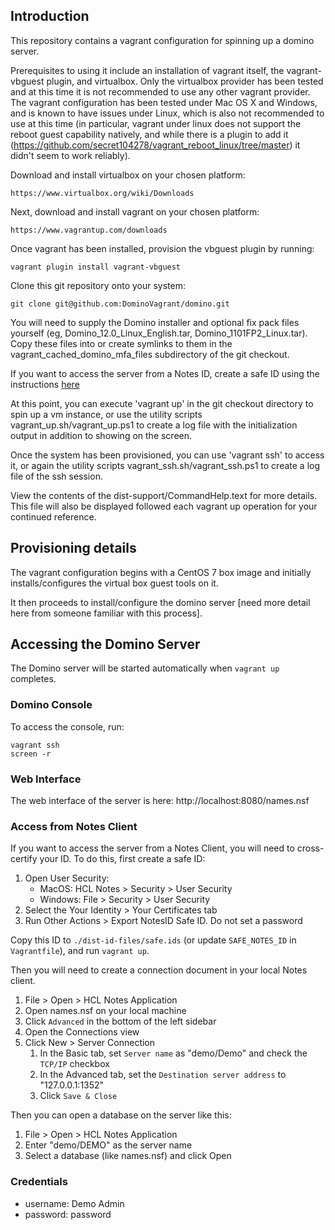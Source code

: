 ## Introduction

This repository contains a vagrant configuration for spinning up a domino
server.

Prerequisites to using it include an installation of vagrant itself, the
vagrant-vbguest plugin, and virtualbox. Only the virtualbox provider
has been tested and at this time it is not recommended to use any other
vagrant provider. The vagrant configuration has been tested under Mac OS X
and Windows, and is known to have issues under Linux, which is also not
recommended to use at this time (in particular, vagrant under linux
does not support the reboot guest capability natively, and while there
is a plugin to add it
(https://github.com/secret104278/vagrant_reboot_linux/tree/master) it
didn't seem to work reliably).

Download and install virtualbox on your chosen platform:

	https://www.virtualbox.org/wiki/Downloads


Next, download and install vagrant on your chosen platform:

	https://www.vagrantup.com/downloads


Once vagrant has been installed, provision the vbguest plugin by running:

	vagrant plugin install vagrant-vbguest


Clone this git repository onto your system:

	git clone git@github.com:DominoVagrant/domino.git


You will need to supply the Domino installer and optional fix pack files
yourself (eg, Domino_12.0_Linux_English.tar, Domino_1101FP2_Linux.tar).
Copy these files into or create symlinks to them in the
vagrant_cached_domino_mfa_files subdirectory of the git checkout.

If you want to access the server from a Notes ID, create a safe ID using 
the instructions [here](#access-from-notes-client)

At this point, you can execute 'vagrant up' in the git checkout directory
to spin up a vm instance, or use the utility scripts
vagrant_up.sh/vagrant_up.ps1 to create a log file with the initialization
output in addition to showing on the screen.

Once the system has been provisioned, you can use 'vagrant ssh' to access
it, or again the utility scripts vagrant_ssh.sh/vagrant_ssh.ps1 to create
a log file of the ssh session.

View the contents of the dist-support/CommandHelp.text for more details.
This file will also be displayed followed each vagrant up operation for
your continued reference.


## Provisioning details

The vagrant configuration begins with a CentOS 7 box image and initially
installs/configures the virtual box guest tools on it.

It then proceeds to install/configure the domino server [need more detail here
from someone familiar with this process].

## Accessing the Domino Server

The Domino server will be started automatically when `vagrant up` completes.

### Domino Console

To access the console, run:

    vagrant ssh
    screen -r
    
### Web Interface

The web interface of the server is here:  http://localhost:8080/names.nsf

### Access from Notes Client

If you want to access the server from a Notes Client, you will need to cross-certify your ID.  To do this, first create a safe ID:
1. Open User Security:
	- MacOS:  HCL Notes > Security > User Security 
	- Windows:  File > Security > User Security
2. Select the Your Identity > Your Certificates tab
3. Run Other Actions > Export NotesID Safe ID.  Do not set a password

Copy this ID to `./dist-id-files/safe.ids` (or update `SAFE_NOTES_ID` in `Vagrantfile`), and run `vagrant up`.

Then you will need to create a connection document in your local Notes client.
1. File > Open > HCL Notes Application
2. Open names.nsf on your local machine
3. Click `Advanced` in the bottom of the left sidebar
4. Open the Connections view
5. Click New > Server Connection
	1. In the Basic tab, set `Server name` as "demo/Demo" and check the `TCP/IP` checkbox
	2. In the Advanced tab, set the `Destination server address` to "127.0.0.1:1352"
	3. Click `Save & Close`
	
Then you can open a database on the server like this:
1. File > Open > HCL Notes Application
2. Enter "demo/DEMO" as the server name
3. Select a database (like names.nsf) and click Open


### Credentials

* username: Demo Admin
* password: password
